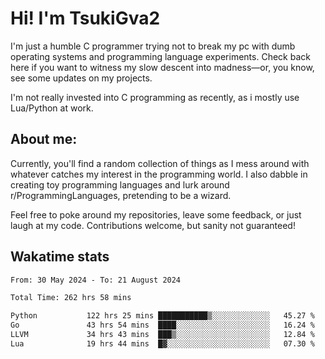 # Hi! I'm TsukiGva2

I'm just a humble C programmer trying not to break my pc with dumb operating systems and programming language experiments. Check back here if you want to witness my slow descent into madness—or, you know, see some updates on my projects.

I'm not really invested into C programming as recently, as i mostly use Lua/Python at work.

## About me:

Currently, you'll find a random collection of things as I mess around with whatever catches my interest in the programming world. I also dabble in creating toy programming languages and lurk around r/ProgrammingLanguages, pretending to be a wizard.

Feel free to poke around my repositories, leave some feedback, or just laugh at my code. Contributions welcome, but sanity not guaranteed!

## Wakatime stats
<!--START_SECTION:waka-->

```txt
From: 30 May 2024 - To: 21 August 2024

Total Time: 262 hrs 58 mins

Python           122 hrs 25 mins ███████████▒░░░░░░░░░░░░░   45.27 %
Go               43 hrs 54 mins  ████░░░░░░░░░░░░░░░░░░░░░   16.24 %
LLVM             34 hrs 43 mins  ███▒░░░░░░░░░░░░░░░░░░░░░   12.84 %
Lua              19 hrs 44 mins  █▓░░░░░░░░░░░░░░░░░░░░░░░   07.30 %
```

<!--END_SECTION:waka-->
